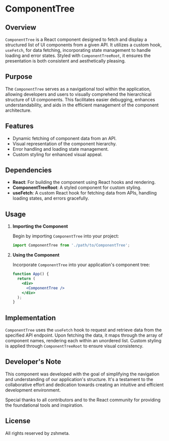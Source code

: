 # ComponentTree

## Overview

`ComponentTree` is a React component designed to fetch and display a structured list of UI components from a given API. It utilizes a custom hook, `useFetch`, for data fetching, incorporating state management to handle loading and error states. Styled with `ComponentTreeRoot`, it ensures the presentation is both consistent and aesthetically pleasing.

## Purpose

The `ComponentTree` serves as a navigational tool within the application, allowing developers and users to visually comprehend the hierarchical structure of UI components. This facilitates easier debugging, enhances understandability, and aids in the efficient management of the component architecture.

## Features

- Dynamic fetching of component data from an API.
- Visual representation of the component hierarchy.
- Error handling and loading state management.
- Custom styling for enhanced visual appeal.

## Dependencies

- **React**: For building the component using React hooks and rendering.
- **ComponentTreeRoot**: A styled component for custom styling.
- **useFetch**: A custom React hook for fetching data from APIs, handling loading states, and errors gracefully.

## Usage

1. **Importing the Component**

   Begin by importing `ComponentTree` into your project:

   ```jsx
   import ComponentTree from './path/to/ComponentTree';
   ```

2. **Using the Component**

   Incorporate `ComponentTree` into your application's component tree:

   ```jsx
   function App() {
     return (
       <div>
         <ComponentTree />
       </div>
     );
   }
   ```

## Implementation

`ComponentTree` uses the `useFetch` hook to request and retrieve data from the specified API endpoint. Upon fetching the data, it maps through the array of component names, rendering each within an unordered list. Custom styling is applied through `ComponentTreeRoot` to ensure visual consistency.

## Developer's Note

This component was developed with the goal of simplifying the navigation and understanding of our application's structure. It's a testament to the collaborative effort and dedication towards creating an intuitive and efficient development environment.

Special thanks to all contributors and to the React community for providing the foundational tools and inspiration.

## License

All rights reserved by zshmeta.
